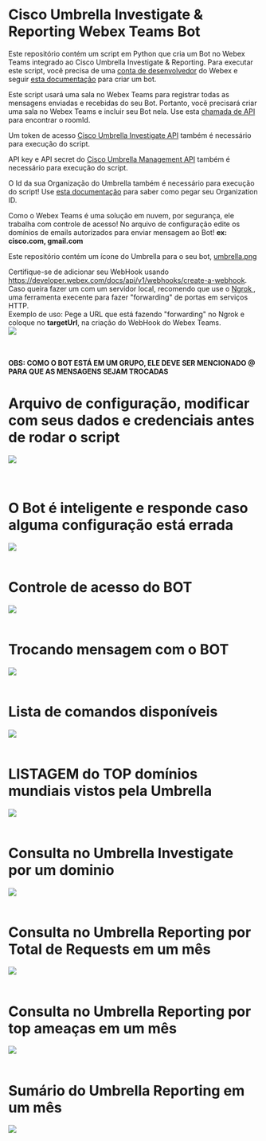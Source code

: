# Cisco Umbrella Investigate & Reporting Webex Teams Bot

Este repositório contém um script em Python que cria um Bot no Webex Teams integrado ao Cisco Umbrella Investigate & Reporting. Para executar este script, você precisa de uma [conta de desenvolvedor](https://developer.webex.com/docs) do Webex</a> e seguir <a href = "https://developer.webex.com/docs/bots" target="_blank">esta documentação</a> para criar um bot.

Este script usará uma sala no Webex Teams para registrar todas as mensagens enviadas e recebidas do seu Bot. Portanto, você precisará criar uma sala no Webex Teams e incluir seu Bot nela. Use esta <a href = "https://developer.webex.com/docs/api/v1/rooms/list-rooms" target="_blank"> chamada de API</a> para encontrar o roomId.

Um token de acesso <a href="https://docs.umbrella.com/investigate-api/docs/about-the-api-authentication" target="_blank">Cisco Umbrella Investigate API</a> também é necessário para execução do script.

API key e API secret do <a href="https://docs.umbrella.com/umbrella-api/docs/authentication-and-errors">Cisco Umbrella Management API</a> também é necessário para execução do script.

O Id da sua Organização do Umbrella também é necessário para execução do script! Use <a href = "https://docs.umbrella.com/deployment-umbrella/docs/find-your-organization-id" target="_blank">esta documentação</a> para saber como pegar seu Organization ID.

Como o Webex Teams é uma solução em nuvem, por segurança, ele trabalha com controle de acesso! No arquivo de configuração edite os domínios de emails autorizados para enviar mensagem ao Bot! 
<b> ex: cisco.com, gmail.com</b>

Este repositório contém um ícone do Umbrella para o seu bot, <a href="https://raw.githubusercontent.com/ValentimMuniz/Webexs-Tems-Umbrella-Investigate-Reporting-BOT/main/screenshots/umbrella.png">umbrella.png </a><br>

Certifique-se de adicionar seu WebHook usando https://developer.webex.com/docs/api/v1/webhooks/create-a-webhook. Caso queira fazer um com um servidor local, recomendo que use o <a href = "https://ngrok.com/"> Ngrok </a>, uma ferramenta execente para fazer "forwarding" de portas em serviços HTTP.</a> <br>
Exemplo de uso: Pege a URL que está fazendo "forwarding" no Ngrok e coloque no <b>targetUrl</b>, na criação do WebHook do Webex Teams.<br>
<img src="screenshots/ngrok.png"><br><br><br>


<b> OBS: COMO O BOT ESTÁ EM UM GRUPO, ELE DEVE SER MENCIONADO @ PARA QUE AS MENSAGENS SEJAM TROCADAS<b><b>

# Arquivo de configuração, modificar com seus dados e credenciais antes de rodar o script
<img src="screenshots/config.png"><br><br><br>

# O Bot é inteligente e responde caso alguma configuração está errada
<img src="screenshots/warning.png"><br><br>

# Controle de acesso do BOT
<img src="screenshots/dominio_nao_autorizado.png"><br><br>

# Trocando mensagem com o BOT
<img src="screenshots/interagindo.png"><br><br>

# Lista de comandos disponíveis
<img src="screenshots/bot_ajuda.png"><br><br>

# LISTAGEM do TOP domínios mundiais vistos pela Umbrella
<img src="screenshots/list_top.png"><br><br>

# Consulta no Umbrella Investigate por um dominio
<img src="screenshots/domains.png"><br><br>

# Consulta no Umbrella Reporting por Total de Requests em um mês
<img src="screenshots/totalreq.png"><br><br>

# Consulta no Umbrella Reporting por top ameaças em um mês
<img src="screenshots/threats.png"><br><br>

# Sumário do Umbrella Reporting em um mês
<img src="screenshots/summary.png"><br><br>
